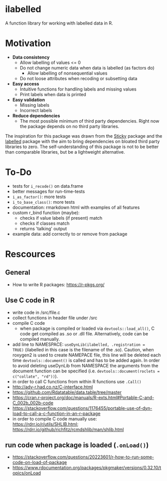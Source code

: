 
# ilabelled

A function library for working with labelled data in R.

# Motivation

  - <b>Data consistency</b> 
    - Allow labelling of values <= 0
    - Do not change numeric data when data is labelled (as factors do) 
      - Allow labelling of nonsequential values
    - Do not loose attributes when recoding or subsetting data
  - <b>Easy access</b> 
    - Intuitive functions for handling labels and missing values 
    - Print labels when data is printed 
  - <b>Easy validation</b> 
    - Missing labels 
    - Incorrect labels 
  - <b>Reduce dependencies</b> 
    - The most possible minimum of third party dependencies. Right now the package depends on no third party libraries.

The inspiration for this package was drawn from the [Sticky](https://github.com/cran/sticky) package and the [labelled](https://github.com/larmarange/labelled) package with the aim to bring dependencies on bloated third party libraries to zero. The self-understanding of this package is not to be better than comparable libraries, but be a lightweight alternative.

# To-Do
  
  - tests for <code>i_recode()</code> on data.frame
  - better messages for run-time-tests
  - <code>i_as_factor()</code>: more tests
  - <code>i_to_base_class()</code>: more tests
  - documentation: rmarkdown html with examples of all features
  - custom r_bind function (maybe):
    - checks if value labels (if present) match
    - checks if classes match
    - returns 'talking' output
  - example data: add correctly to or remove from package
  
# Rescources

## General

  - How to write R packages: https://r-pkgs.org/

## Use C code in R

  - write code in /src/file.c
  - collect functions in header file under /src
  - compile C code
    - when package is compiled or loaded via <code>devtools::load_all()</code>, C code get compiled as .so or .dll file. Alternatively, code can be compiled manually.
  - add line to NAMESPACE: <code>useDynLib(ilabelled, .registration = TRUE)</code> (ilabelled in this case is the filename of the .so). Caution, when roxygen2 is used to create NAMEPACE file, this line will be deleted each time <code>devtools::document()</code> is called and has to be added again. In order to avoid deleting useDynLib from NAMESPACE the arguments from the document function can be specified (i.e. <code>devtools::document(roclets = c("collate", "rd"))</code>).
  - in order to call C functions from within R functions use <code>.Call()</code>
  - http://adv-r.had.co.nz/C-interface.html
  - https://github.com/Rdatatable/data.table/tree/master
  - https://cran.r-project.org/doc/manuals/R-exts.html#Portable-C-and-C_002b_002b-code
  - https://stackoverflow.com/questions/1176455/portable-use-of-dyn-load-to-call-a-c-function-in-an-r-package
  - in order to compile C code manually use: https://rdrr.io/r/utils/SHLIB.html; https://rdrr.io/github/richfitz/rcmdshlib/man/shlib.html

## run code when package is loaded (<code>.onLoad()</code>)

  - https://stackoverflow.com/questions/20223601/r-how-to-run-some-code-on-load-of-package
  - https://www.rdocumentation.org/packages/pkgmaker/versions/0.32.10/topics/onLoad
